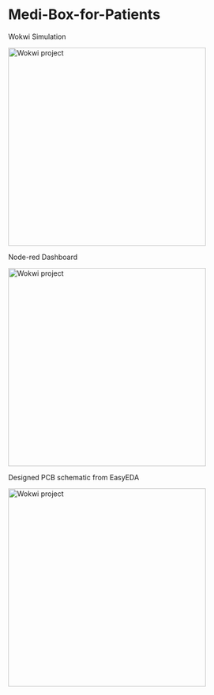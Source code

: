 # Medi-Box-for-Patients

Wokwi Simulation

<img src="https://github.com/user-attachments/assets/5ee5b29e-fc4c-492b-ac5b-26c6421a00df" alt="Wokwi project" width="400"/>

Node-red Dashboard

<img src="https://github.com/user-attachments/assets/d5b26f9c-4f1b-49ca-9dbe-ba50f87af8c7" alt="Wokwi project" width="400"/>

Designed PCB schematic from EasyEDA

<img src="https://github.com/user-attachments/assets/7748d931-5ed2-44bc-8190-bc1b9d4cd4d9" alt="Wokwi project" width="400"/>



